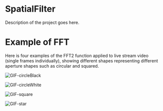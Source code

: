 # SpatialFilter

Description of the project goes here.


# Example of FFT
Here is four examples of the FFT2 function applied to live stream video (single frames individually), showing different shapes representing different aperture shapes such as circular and squared. 




![GIF-circleBlack](https://user-images.githubusercontent.com/47811234/89146894-62845e80-d555-11ea-9e6d-06b556939c19.gif)




![GIF-circleWhite](https://user-images.githubusercontent.com/47811234/89146916-7039e400-d555-11ea-9a67-ea4b78a19fdd.gif)




![GIF-square](https://user-images.githubusercontent.com/47811234/89146927-7af47900-d555-11ea-8fd0-d69783a5270c.gif)




![GIF-star](https://user-images.githubusercontent.com/47811234/89146932-83e54a80-d555-11ea-875c-1272b4bcfdd1.gif)
